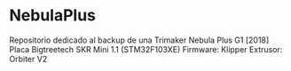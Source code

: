 # NebulaPlus

Repositorio dedicado al backup de una Trimaker Nebula Plus G1 [2018]
Placa Bigtreetech SKR Mini 1.1 (STM32F103XE)
Firmware: Klipper
Extrusor: Orbiter V2
